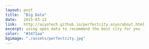```yaml
---
layout: post
title:  "Big Data"
date:   2015-03-13
link:	http://aiyotech.github.io/perfectcity.aiyo/about.html
excerpt: using open data to recommend the best city for you 
color:  "#3471aa"
bgimage: "./assets/perfectcity.jpg"
---
```

